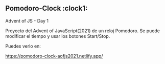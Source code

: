 <h2> Pomodoro-Clock :clock1: </h2>

Advent of JS - Day 1


Proyecto del Advent of JavaScript(2021) de un reloj Pomodoro.
Se puede modificar el tiempo y usar los botones Start/Stop.

Puedes verlo en:

https://pomodoro-clock-aofjs2021.netlify.app/
